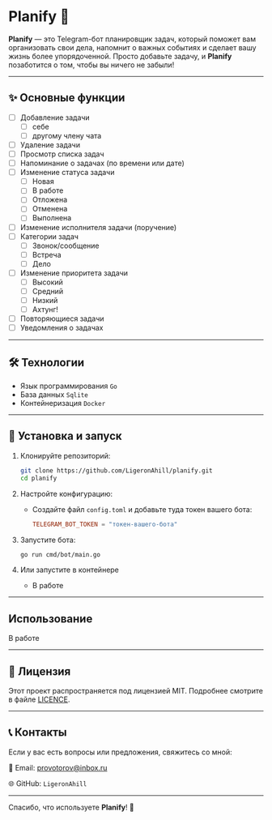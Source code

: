 # Planify 🤖

**Planify** — это Telegram-бот планировщик задач, который поможет вам организовать свои дела, напомнит о важных событиях и сделает вашу жизнь более упорядоченной. Просто добавьте задачу, и **Planify** позаботится о том, чтобы вы ничего не забыли!

---

## ✨ Основные функции

- [ ] Добавление задачи
  - [ ] себе
  - [ ] другому члену чата
- [ ] Удаление задачи
- [ ] Просмотр списка задач
- [ ] Напоминание о задачах (по времени или дате)
- [ ] Изменение статуса задачи
  - [ ] Новая
  - [ ] В работе
  - [ ] Отложена
  - [ ] Отменена
  - [ ] Выполнена
- [ ] Изменение исполнителя задачи (поручение)
- [ ] Категории задач
  - [ ] Звонок/сообщение
  - [ ] Встреча
  - [ ] Дело
- [ ] Изменение приоритета задачи
  - [ ] Высокий
  - [ ] Средний
  - [ ] Низкий
  - [ ] Ахтунг!
- [ ] Повторяющиеся задачи
- [ ] Уведомления о задачах

---

## 🛠️ Технологии

- Язык программирования `Go`
- База данных `Sqlite`
- Контейнеризация `Docker`

---

## 🚀 Установка и запуск

1. Клонируйте репозиторий:

   ```bash
   git clone https://github.com/LigeronAhill/planify.git
   cd planify
   ```

2. Настройте конфигурацию:

   - Создайте файл `config.toml` и добавьте туда токен вашего бота:

     ```toml
     TELEGRAM_BOT_TOKEN = "токен-вашего-бота"
     ```

3. Запустите бота:

   ```bash
   go run cmd/bot/main.go
   ```

4. Или запустите в контейнере

   - В работе

---

## Использование

В работе

---

## 📜 Лицензия

Этот проект распространяется под лицензией MIT. Подробнее смотрите в файле [LICENCE](LICENSE).

---

## 📞 Контакты

Если у вас есть вопросы или предложения, свяжитесь со мной:

📧 Email: <provotorov@inbox.ru>

🌐 GitHub: `LigeronAhill`

---

Спасибо, что используете **Planify**! 🚀
